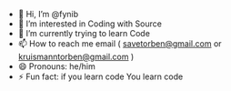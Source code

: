 - 👋 Hi, I’m @fynib
- 👀 I’m interested in Coding with Source
- 🌱 I’m currently trying to learn Code
- 📫 How to reach me email ( savetorben@gmail.com or kruismanntorben@gmail.com )
- 😄 Pronouns: he/him
- ⚡ Fun fact: if you learn code You learn code

